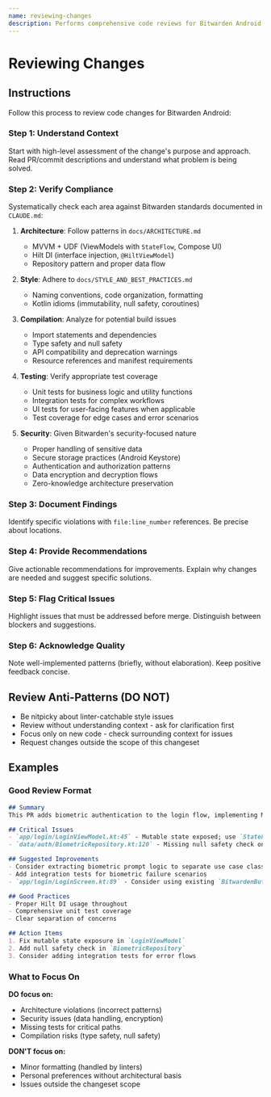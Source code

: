 ```yaml
---
name: reviewing-changes
description: Performs comprehensive code reviews for Bitwarden Android projects, verifying architecture compliance, style guidelines, compilation safety, test coverage, and security requirements. Use when reviewing pull requests, checking commits, analyzing code changes, verifying Bitwarden coding standards, evaluating MVVM patterns, checking Hilt DI usage, reviewing security implementations, or assessing test coverage. Automatically invoked by CI pipeline or manually for interactive code reviews.
---
```


# Reviewing Changes

## Instructions

Follow this process to review code changes for Bitwarden Android:

### Step 1: Understand Context

Start with high-level assessment of the change's purpose and approach. Read PR/commit descriptions and understand what problem is being solved.

### Step 2: Verify Compliance

Systematically check each area against Bitwarden standards documented in `CLAUDE.md`:

1. **Architecture**: Follow patterns in `docs/ARCHITECTURE.md`
   - MVVM + UDF (ViewModels with `StateFlow`, Compose UI)
   - Hilt DI (interface injection, `@HiltViewModel`)
   - Repository pattern and proper data flow

2. **Style**: Adhere to `docs/STYLE_AND_BEST_PRACTICES.md`
   - Naming conventions, code organization, formatting
   - Kotlin idioms (immutability, null safety, coroutines)

3. **Compilation**: Analyze for potential build issues
   - Import statements and dependencies
   - Type safety and null safety
   - API compatibility and deprecation warnings
   - Resource references and manifest requirements

4. **Testing**: Verify appropriate test coverage
   - Unit tests for business logic and utility functions
   - Integration tests for complex workflows
   - UI tests for user-facing features when applicable
   - Test coverage for edge cases and error scenarios

5. **Security**: Given Bitwarden's security-focused nature
   - Proper handling of sensitive data
   - Secure storage practices (Android Keystore)
   - Authentication and authorization patterns
   - Data encryption and decryption flows
   - Zero-knowledge architecture preservation

### Step 3: Document Findings

Identify specific violations with `file:line_number` references. Be precise about locations.

### Step 4: Provide Recommendations

Give actionable recommendations for improvements. Explain why changes are needed and suggest specific solutions.

### Step 5: Flag Critical Issues

Highlight issues that must be addressed before merge. Distinguish between blockers and suggestions.

### Step 6: Acknowledge Quality

Note well-implemented patterns (briefly, without elaboration). Keep positive feedback concise.

## Review Anti-Patterns (DO NOT)

- Be nitpicky about linter-catchable style issues
- Review without understanding context - ask for clarification first
- Focus only on new code - check surrounding context for issues
- Request changes outside the scope of this changeset

## Examples

### Good Review Format

```markdown
## Summary
This PR adds biometric authentication to the login flow, implementing MVVM pattern with proper state management.

## Critical Issues
- `app/login/LoginViewModel.kt:45` - Mutable state exposed; use `StateFlow` instead of `MutableStateFlow`
- `data/auth/BiometricRepository.kt:120` - Missing null safety check on `biometricPrompt` result

## Suggested Improvements
- Consider extracting biometric prompt logic to separate use case class
- Add integration tests for biometric failure scenarios
- `app/login/LoginScreen.kt:89` - Consider using existing `BitwardenButton` component

## Good Practices
- Proper Hilt DI usage throughout
- Comprehensive unit test coverage
- Clear separation of concerns

## Action Items
1. Fix mutable state exposure in `LoginViewModel`
2. Add null safety check in `BiometricRepository`
3. Consider adding integration tests for error flows
```

### What to Focus On

**DO focus on:**
- Architecture violations (incorrect patterns)
- Security issues (data handling, encryption)
- Missing tests for critical paths
- Compilation risks (type safety, null safety)

**DON'T focus on:**
- Minor formatting (handled by linters)
- Personal preferences without architectural basis
- Issues outside the changeset scope
